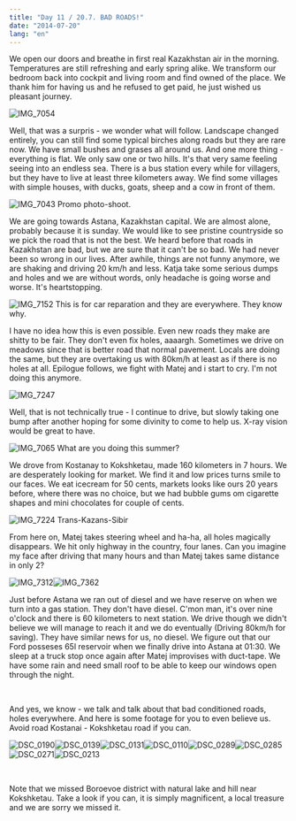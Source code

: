 ```yaml
---
title: "Day 11 / 20.7. BAD ROADS!"
date: "2014-07-20"
lang: "en"
---
```


We open our doors and breathe in first real Kazakhstan air in the morning. Temperatures are still refreshing and early spring alike. We transform our bedroom back into cockpit and living room and find owned of the place. We thank him for having us and he refused to get paid, he just wished us pleasant journey.

![IMG_7054](../images/IMG_7054.jpg)

Well, that was a surpris - we wonder what will follow. Landscape changed entirely, you can still find some typical birches along roads but they are rare now. We have small bushes and grases all around us. And one more thing - everything is flat. We only saw one or two hills. It's that very same feeling seeing into an endless sea. There is a bus station every while for villagers, but they have to live at least three kilometers away. We find some villages with simple houses, with ducks, goats, sheep and a cow in front of them.

![IMG_7043](../images/IMG_7043.jpg) Promo photo-shoot.

We are going towards Astana, Kazakhstan capital. We are almost alone, probably because it is sunday. We would like to see pristine countryside so we pick the road that is not the best. We heard before that roads in Kazakhstan are bad, but we are sure that it can't be so bad. We had never been so wrong in our lives. After awhile, things are not funny anymore, we are shaking and driving 20 km/h and less. Katja take some serious dumps and holes and we are without words, only headache is going worse and worse. It's heartstopping.

![IMG_7152](../images/IMG_7152.jpg) This is for car reparation and they are everywhere. They know why.

I have no idea how this is even possible. Even new roads they make are shitty to be fair. They don't even fix holes, aaaargh. Sometimes we drive on meadows since that is better road that normal pavement. Locals are doing the same, but they are overtaking us with 80km/h at least as if there is no holes at all. Epilogue follows, we fight with Matej and i start to cry. I'm not doing this anymore.

![IMG_7247](../images/IMG_7247.jpg)

Well, that is not technically true - I continue to drive, but slowly taking one bump after another hoping for some divinity to come to help us. X-ray vision would be great to have.

![IMG_7065](../images/IMG_7065.jpg) What are you doing this summer?

We drove from Kostanay to Kokshketau, made 160 kilometers in 7 hours. We are desperately looking for market. We find it and low prices turns smile to our faces. We eat icecream for 50 cents, markets looks like ours 20 years before, where there was no choice, but we had bubble gums om cigarette shapes and mini chocolates for couple of cents.

![IMG_7224](../images/IMG_7224.jpg) Trans-Kazans-Sibir 

From here on, Matej takes steering wheel and ha-ha, all holes magically disappears. We hit only highway in the country, four lanes. Can you imagine my face after driving that many hours and than Matej takes same distance in only 2?

![IMG_7312](../images/IMG_7312.jpg)![IMG_7362](../images/IMG_7362.jpg)

Just before Astana we ran out of diesel and we have reserve on when we turn into a gas station. They don't have diesel. C'mon man, it's over nine o'clock and there is 60 kilometers to next station. We drive though we didn't believe we will manage to reach it and we do eventually (Driving 80km/h for saving). They have similar news for us, no diesel. We figure out that our Ford posseses 65l reservoir when we finally drive into Astana at 01:30. We sleep at a truck stop once again after Matej improvises with duct-tape. We have some rain and need small roof to be able to keep our windows open through the night.

 

And yes, we know - we talk and talk about that bad conditioned roads, holes everywhere. And here is some footage for you to even believe us. Avoid road Kostanai - Kokshketau road if you can.

![DSC_0190](../images/DSC_0190.jpg)![DSC_0139](../images/DSC_0139.jpg)![DSC_0131](../images/DSC_01312.jpg)![DSC_0110](../images/DSC_0110.jpg)![DSC_0289](../images/DSC_02891.jpg)![DSC_0285](../images/DSC_0285.jpg)![DSC_0271](../images/DSC_0271.jpg)![DSC_0213](../images/DSC_0213.jpg)

 

Note that we missed Boroevoe district with natural lake and hill near Kokshketau. Take a look if you can, it is simply magnificent, a local treasure and we are sorry we missed it. 
